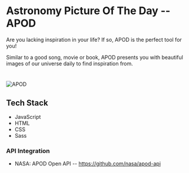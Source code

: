 # Astronomy Picture Of The Day -- APOD

Are you lacking inspiration in your life? If so, APOD is the perfect tool for you!

Similar to a good song, movie or book, APOD presents you with beautiful images of our universe daily to find inspiration from.

#
![APOD](assets/APOD.png)

## Tech Stack 

- JavaScript
- HTML 
- CSS
- Sass

### API Integration 

- NASA: APOD Open API -- https://github.com/nasa/apod-api